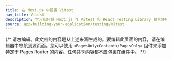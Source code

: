 ```yaml
---
title: 在 Next.js 中设置 Vitest
nav_title: Vitest
description: 学习如何将 Next.js 与 Vitest 和 React Testing Library 结合使用 - 两个流行的单元测试库。
source: app/building-your-application/testing/vitest
---
```


{/* 请勿编辑。此文档的内容是从上述来源生成的。要编辑此页面的内容，请在编辑器中导航到源页面。您可以使用 `<PagesOnly>Content</PagesOnly>` 组件来添加特定于 Pages Router 的内容。任何共享内容都不应包裹在组件中。 */}